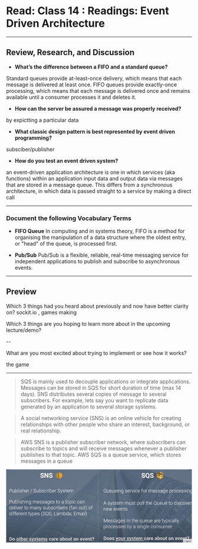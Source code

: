 # Read: Class 14 : Readings: Event Driven Architecture

- - -

## Review, Research, and Discussion


* **What’s the difference between a FIFO and a standard queue?**

Standard queues provide at-least-once delivery, which means that each message is delivered at least once. FIFO queues provide exactly-once processing, which means that each message is delivered once and remains available until a consumer processes it and deletes it.

* **How can the server be assured a message was properly received?**

by expictting a particular data 

* **What classic design pattern is best represented by event driven programming?**

subsciber/publisher 

* **How do you test an event driven system?**

an event-driven application architecture is one in which services (aka functions) within an application input data and output data via messages that are stored in a message queue. This differs from a synchronous architecture, in which data is passed straight to a service by making a direct call

- - -

### Document the following Vocabulary Terms

* **FIFO Queue**  In computing and in systems theory, FIFO is a method for organising the manipulation of a data structure where the oldest entry, or "head" of the queue, is processed first.    
  
* **Pub/Sub** Pub/Sub is a flexible, reliable, real-time messaging service for independent applications to publish and subscribe to asynchronous events.    

--- 

## Preview


Which 3 things had you heard about previously and now have better clarity on?
sockit.io , games making 


Which 3 things are you hoping to learn more about in the upcoming lecture/demo?

--
 
What are you most excited about trying to implement or see how it works?

the game 

---


> SQS is mainly used to decouple applications or integrate applications. Messages can be stored in SQS for short duration of time (max 14 days). SNS distributes several copies of message to several subscribers. For example, lets say you want to replicate data generated by an application to several storage systems.


> A social networking service (SNS) is an online vehicle for creating relationships with other people who share an interest, background, or real relationship.

> AWS SNS is a publisher subscriber network, where subscribers can subscribe to topics and will receive messages whenever a publisher publishes to that topic. AWS SQS is a queue service, which stores messages in a queue

![](1110.JPG)
    

